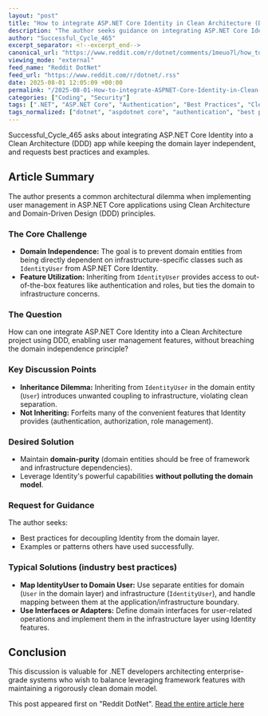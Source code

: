```yaml
---
layout: "post"
title: "How to integrate ASP.NET Core Identity in Clean Architecture (DDD) without breaking domain independence?"
description: "The author seeks guidance on integrating ASP.NET Core Identity within a Clean Architecture/DDD setup, aiming to keep the domain layer independent from infrastructure dependencies. The discussion centers on best practices for leveraging Identity features without compromising clean separation between domain and infrastructure layers, inviting advice and examples."
author: "Successful_Cycle_465"
excerpt_separator: <!--excerpt_end-->
canonical_url: "https://www.reddit.com/r/dotnet/comments/1meuo7l/how_to_integrate_aspnet_core_identity_in_clean/"
viewing_mode: "external"
feed_name: "Reddit DotNet"
feed_url: "https://www.reddit.com/r/dotnet/.rss"
date: 2025-08-01 12:05:09 +00:00
permalink: "/2025-08-01-How-to-integrate-ASPNET-Core-Identity-in-Clean-Architecture-DDD-without-breaking-domain-independence.html"
categories: ["Coding", "Security"]
tags: [".NET", "ASP.NET Core", "Authentication", "Best Practices", "Clean Architecture", "Coding", "Community", "Domain Driven Design", "Entity Separation", "Identity", "Infrastructure", "Roles", "Security", "User Management"]
tags_normalized: ["dotnet", "aspdotnet core", "authentication", "best practices", "clean architecture", "coding", "community", "domain driven design", "entity separation", "identity", "infrastructure", "roles", "security", "user management"]
---
```


Successful_Cycle_465 asks about integrating ASP.NET Core Identity into a Clean Architecture (DDD) app while keeping the domain layer independent, and requests best practices and examples.<!--excerpt_end-->

## Article Summary

The author presents a common architectural dilemma when implementing user management in ASP.NET Core applications using Clean Architecture and Domain-Driven Design (DDD) principles.

### The Core Challenge

- **Domain Independence:** The goal is to prevent domain entities from being directly dependent on infrastructure-specific classes such as `IdentityUser` from ASP.NET Core Identity.
- **Feature Utilization:** Inheriting from `IdentityUser` provides access to out-of-the-box features like authentication and roles, but ties the domain to infrastructure concerns.

### The Question

How can one integrate ASP.NET Core Identity into a Clean Architecture project using DDD, enabling user management features, without breaching the domain independence principle?

### Key Discussion Points

- **Inheritance Dilemma:** Inheriting from `IdentityUser` in the domain entity (`User`) introduces unwanted coupling to infrastructure, violating clean separation.
- **Not Inheriting:** Forfeits many of the convenient features that Identity provides (authentication, authorization, role management).

### Desired Solution

- Maintain **domain-purity** (domain entities should be free of framework and infrastructure dependencies).
- Leverage Identity's powerful capabilities **without polluting the domain model**.

### Request for Guidance

The author seeks:

- Best practices for decoupling Identity from the domain layer.
- Examples or patterns others have used successfully.

### Typical Solutions (industry best practices)

- **Map IdentityUser to Domain User:** Use separate entities for domain (`User` in the domain layer) and infrastructure (`IdentityUser`), and handle mapping between them at the application/infrastructure boundary.
- **Use Interfaces or Adapters:** Define domain interfaces for user-related operations and implement them in the infrastructure layer using Identity features.

## Conclusion

This discussion is valuable for .NET developers architecting enterprise-grade systems who wish to balance leveraging framework features with maintaining a rigorously clean domain model.

This post appeared first on "Reddit DotNet". [Read the entire article here](https://www.reddit.com/r/dotnet/comments/1meuo7l/how_to_integrate_aspnet_core_identity_in_clean/)
